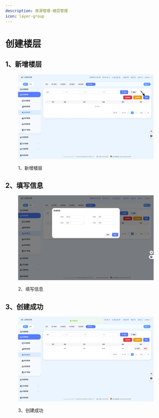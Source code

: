 ```yaml
---
description: 房源管理-楼层管理
icon: layer-group
---
```


# 创建楼层

## 1、新增楼层

<figure><img src="../.gitbook/assets/image (6).png" alt=""><figcaption><p>1、新增楼层</p></figcaption></figure>

## 2、填写信息

<figure><img src="../.gitbook/assets/image (7).png" alt=""><figcaption><p>2、填写信息</p></figcaption></figure>

## 3、创建成功

<figure><img src="../.gitbook/assets/image (8).png" alt=""><figcaption><p>3、创建成功</p></figcaption></figure>

